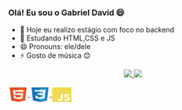 ### Olá! Eu sou o Gabriel David 😄

- 🔭 Hoje eu realizo estágio com foco no backend
- 🌱 Estudando HTML,CSS e JS
- 😄 Pronouns: ele/dele
- ⚡ Gosto de música 😊


<div align="center">
  <a href="https://github.com/GabrielDRibeiro">
  <img height="180em" src="https://github-readme-stats.vercel.app/api?username=GabrielDRibeiro&show_icons=true&theme=codeSTACKr&include_all_commits=true&count_private=true"/>
  <img height="180em" src="https://github-readme-stats.vercel.app/api/top-langs/?username=GabrielDRibeiro&layout=compact&langs_count=7&theme=codeSTACKr"/>
</div>

<div style="display: inline_block"><br>
  <img align="center" alt="Rafa-HTML" height="30" width="40" src="https://raw.githubusercontent.com/devicons/devicon/master/icons/html5/html5-original.svg">
  <img align="center" alt="Rafa-CSS" height="30" width="40" src="https://raw.githubusercontent.com/devicons/devicon/master/icons/css3/css3-original.svg">
  <img align="center" alt="Rafa-Js" height="30" width="40" src="https://raw.githubusercontent.com/devicons/devicon/master/icons/javascript/javascript-plain.svg">
</div>

